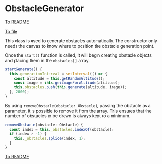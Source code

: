 # ObstacleGenerator

[To README](./../../../../README.md) 

[To file](./../../../../02_APP/PostRennen/src/app/component/post-rennen-game/models/obstacleGenerator.ts)

This class is used to generate obstacles automatically. The constructor only needs the canvas to know where to position the obstacle generation point.

Once the `start()` function is called, it will begin creating obstacle objects and placing them in the `obstacles[]` array.

```Typescript
startGenerate() {  
  this.generationInterval = setInterval(() => {  
    const altitude = this.getRandomAltitude();  
    const image = this.getImageForAltitude(altitude);  
    this.obstacles.push(this.generate(altitude, image));  
  }, 2000);  
}
```

By using `removeObstacle(obstacle: Obstacle)`, passing the obstacle as a parameter, it is possible to remove it from the array. This ensures that the number of obstacles to be drawn is always kept to a minimum.

```Typescript
removeObstacle(obstacle: Obstacle) {  
  const index = this._obstacles.indexOf(obstacle);  
  if (index > -1) {  
    this._obstacles.splice(index, 1);  
  }  
}
```

[To README](./../../../../README.md) 